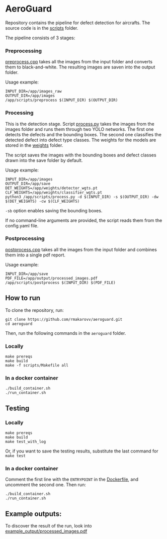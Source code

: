 ﻿# AeroGuard

Repository contains the pipeline for defect detection for aircrafts. The source code is in the [scripts](scripts) folder.

The pipeline consists of 3 stages:

### Preprocessing
[preprocess.cpp](scripts/preprocess.cpp) takes all the images from the input folder and converts them to black-and-white. The resulting images are saven into the output folder.

Usage example:
```
INPUT_DIR=/app/images_raw
OUTPUT_DIR=/app/images
/app/scripts/preprocess $(INPUT_DIR) $(OUTPUT_DIR)
```

### Processing
This is the detection stage. Script [process.py](scripts/process.py) takes the images from the images folder and runs them through two YOLO networks. The first one detects the defects and the bounding boxes. The second one classifies the detected defect into defect type classes. The weights for the models are stored in the [weights](weights) folder.

The script saves the images with the bounding boxes and defect classes drawn into the save folder by default.

Usage example:
```
INPUT_DIR=/app/images
OUTPUT_DIR=/app/save
DET_WEIGHTS=/app/weights/detector_wgts.pt
CLF_WEIGHTS=/app/weights/classifier_wgts.pt
python3 /app/scripts/process.py -d $(INPUT_DIR) -s $(OUTPUT_DIR) -dw $(DET_WEIGHTS) -cw $(CLF_WEIGHTS)
```

`-sb` option enables saving the bounding boxes.

If no command-line arguments are provided, the script reads them from the config.yaml file.

### Postprocessing
[postprocess.cpp](scripts/postprocess.cpp) takes all the images from the input folder and combines them into a single pdf report.

Usage example:
```
INPUT_DIR=/app/save
PDF_FILE=/app/output/processed_images.pdf
/app/scripts/postprocess $(INPUT_DIR) $(PDF_FILE)
```

## How to run

To clone the repository, run:

```
git clone https://github.com/rmakarovv/aeroguard.git
cd aeroguard
```

Then, run the following commands in the `aeroguard` folder.

### Locally

```
make prereqs
make build
make -f scripts/Makefile all
```

### In a docker container

```
./build_container.sh
./run_container.sh
```

## Testing

### Locally
```
make prereqs
make build
make test_with_log
```

Or, if you want to save the testing results, substitute the last command for `make test`

### In a docker container

Comment the first line with the `ENTRYPOINT` in the [Dockerfile](Dockerfile), and uncomment the second one. Then run:

```
./build_container.sh
./run_container.sh
```

## Example outputs:

To discover the result of the run, look into [example_output/processed_images.pdf](https://github.com/rmakarovv/aeroguard/blob/fc0a7f927445b1d1376d35882bdb3a04953c3fb5/example_output/processed_images.pdf)
